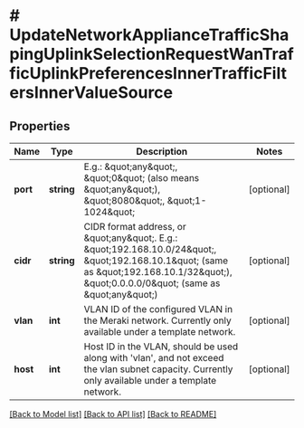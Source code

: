 # # UpdateNetworkApplianceTrafficShapingUplinkSelectionRequestWanTrafficUplinkPreferencesInnerTrafficFiltersInnerValueSource

## Properties

Name | Type | Description | Notes
------------ | ------------- | ------------- | -------------
**port** | **string** | E.g.: \&quot;any\&quot;, \&quot;0\&quot; (also means \&quot;any\&quot;), \&quot;8080\&quot;, \&quot;1-1024\&quot; | [optional]
**cidr** | **string** | CIDR format address, or \&quot;any\&quot;. E.g.: \&quot;192.168.10.0/24\&quot;,  \&quot;192.168.10.1\&quot; (same as \&quot;192.168.10.1/32\&quot;), \&quot;0.0.0.0/0\&quot; (same as \&quot;any\&quot;) | [optional]
**vlan** | **int** | VLAN ID of the configured VLAN in the Meraki network. Currently only available under a template network. | [optional]
**host** | **int** | Host ID in the VLAN, should be used along with &#39;vlan&#39;, and not exceed the vlan subnet capacity. Currently only available under a template network. | [optional]

[[Back to Model list]](../../README.md#models) [[Back to API list]](../../README.md#endpoints) [[Back to README]](../../README.md)
